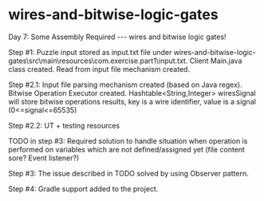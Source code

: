 # wires-and-bitwise-logic-gates
Day 7: Some Assembly Required ---  wires and bitwise logic gates!

Step #1: Puzzle input stored as input.txt file under wires-and-bitwise-logic-gates\src\main\resources\com.exercise.part1\input.txt.
         Client Main.java class created.
         Read from input file mechanism created.

Step #2.1: Input file parsing mechanism created (based on Java regex).
         Bitwise Operation Executor created.
         Hashtable<String,Integer> wiresSignal will store bitwise operations results, key is a wire identifier, value is a signal (0<=signal<=65535)

Step #2.2: UT + testing resources

TODO in step #3: Required solution to handle situation when operation is performed on variables which are not defined/assigned yet (file content sore? Event listener?)

Step #3: The issue described in TODO solved by using Observer pattern.

Step #4: Gradle support added to the project.
